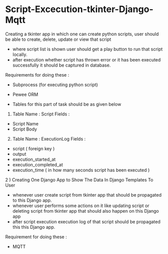 # Script-Excecution-tkinter-Django-Mqtt

Creating a tkinter app in which one can create python scripts, user should be able to create, delete, update or view that script

- where script list is shown user should get a play button to run that script locally.
- after execution whether script has thrown error or it has been executed successfully it should be captured in database.

Requirements for doing these :
- Subprocess (for executing python script)
- Pewee ORM

- Tables for this part of task should be as given below

1. Table Name : Script
Fields :
- Script Name
- Script Body

2. Table Name : ExecutionLog
Fields :
- script ( foreign key )
- output
- execution_started_at
- execution_completed_at
- execution_time ( in how many seconds script has been executed )

2 ) Creating One Django App to Show The Data In Django Templates To User

- whenever user create script from tkinter app that should be propagated to this Django app.
- whenever user performs some actions on it like updating script or deleting script from tkinter app that should also happen on this Django app
- after script execution execution log of that script should be propagated this this Django app.

Requirement for doing these :
- MQTT
